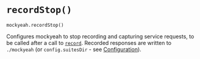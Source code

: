 # `recordStop()`

`mockyeah.recordStop()`

Configures mockyeah to stop recording and capturing service requests,
to be called after a call to [`record`](./record.md).
Recorded responses are written to `./mockyeah`
(or `config.suitesDir` - see [Configuration](../Configuration.md)).
